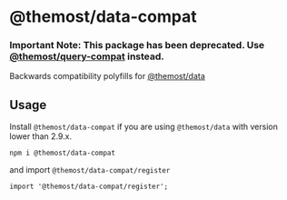 # @themost/data-compat

### Important Note: This package has been deprecated. Use [@themost/query-compat](https://github.com/themost-framework/query-compat) instead.

Backwards compatibility polyfills for [@themost/data](https://github.com/themost-framework/data)

## Usage

Install `@themost/data-compat` if you are using `@themost/data` with version lower than 2.9.x. 

    npm i @themost/data-compat

and import `@themost/data-compat/register`

    import '@themost/data-compat/register';

